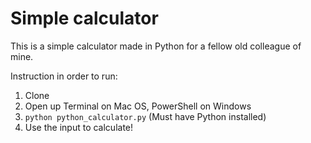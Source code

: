 # Simple calculator
This is a simple calculator made in Python for a fellow old colleague of mine.

Instruction in order to run:
1. Clone
2. Open up Terminal on Mac OS, PowerShell on Windows
3. ```python python_calculator.py``` (Must have Python installed)
4. Use the input to calculate!
